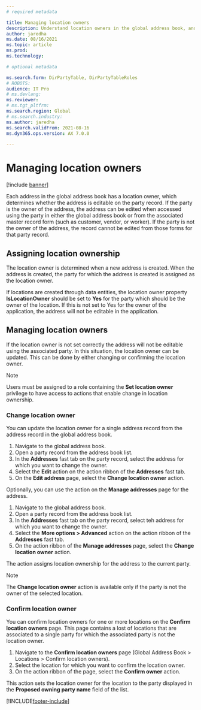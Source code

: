 ```yaml
---
# required metadata

title: Managing location owners
description: Understand location owners in the global address book, and how to change the owner when needed.
author: jaredha
ms.date: 08/16/2021
ms.topic: article
ms.prod: 
ms.technology: 

# optional metadata

ms.search.form: DirPartyTable, DirPartyTableRoles
# ROBOTS: 
audience: IT Pro
# ms.devlang: 
ms.reviewer: 
# ms.tgt_pltfrm: 
ms.search.region: Global
# ms.search.industry: 
ms.author: jaredha
ms.search.validFrom: 2021-08-16
ms.dyn365.ops.version: AX 7.0.0

---
```


# Managing location owners

[!include [banner](../includes/banner.md)]

Each address in the global address book has a location owner, which determines whether the address is editable on the party record. If the party is the owner of the address, the address can be edited when accessed using the party in either the global address book or from the associated master record form (such as customer, vendor, or worker). If the party is not the owner of the address, the record cannot be edited from those forms for that party record.

## Assigning location ownership

The location owner is determined when a new address is created. When the address is created, the party for which the address is created is assigned as the location owner. 

If locations are created through data entities, the location owner property **IsLocationOwner** should be set to **Yes** for the party which should be the owner of the location. If this is not set to Yes for the owner of the application, the address will not be editable in the application.

## Managing location owners

If the location owner is not set correctly the address will not be editable using the associated party. In this situation, the location owner can be updated. This can be done by either changing or confirming the location owner.

> [!NOTE]
> Users must be assigned to a role containing the **Set location owner** privilege to have access to actions that enable change in location ownership.

### Change location owner

You can update the location owner for a single address record from the address record in the global address book.

1. Navigate to the global address book.
2. Open a party record from the address book list.
3. In the **Addresses** fast tab on the party record, select the address for which you want to change the owner. 
4. Select the **Edit** action on the action ribbon of the **Addresses** fast tab.
5. On the **Edit address** page, select the **Change location owner** action.

Optionally, you can use the action on the **Manage addresses** page for the address.

1. Navigate to the global address book.
2. Open a party record from the address book list.
3. In the **Addresses** fast tab on the party record, select teh address for which you want to change the owner.
4. Select the **More options > Advanced** action on the action ribbon of the **Addresses** fast tab.
5. On the action ribbon of the **Manage addresses** page, select the **Change location owner** action.

The action assigns location ownership for the address to the current party.

> [!NOTE]
> The **Change location owner** action is available only if the party is not the owner of the selected location.

### Confirm location owner
You can confirm location owners for one or more locations on the **Confirm location owners** page. This page contains a lost of locations that are associated to a single party for which the associated party is not the location owner.

1. Navigate to the **Confirm location owners** page (Global Address Book > Locations > Confirm location owners).
2. Select the location for which you want to confirm the location owner.
3. On the action ribbon of the page, select the **Confirm owner** action.

This action sets the location owner for the location to the party displayed in the **Proposed owning party name** field of the list.

[!INCLUDE[footer-include](../../../includes/footer-banner.md)]
